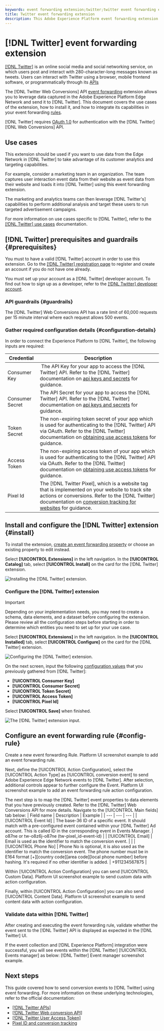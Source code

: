 ```yaml
---
keywords: event forwarding extension;twitter;twitter event forwarding extension
title: Twitter event forwarding extension
description: This Adobe Experience Platform event forwarding extension sends Adobe Experience Edge Network events to Twitter.
---
```

# [!DNL Twitter] event forwarding extension

[[!DNL Twitter]](https://www.twitter.com) is an online social media and social networking service, on which users post and interact with 280-character-long messages known as tweets. Users can interact with Twitter using a browser, mobile frontend software, or programmatically through its [APIs](https://developer.twitter.com/en/docs/twitter-api)

The [!DNL Twitter Web Conversions] API [event forwarding](../../../ui/event-forwarding/overview.md) extension allows you to leverage data captured in the Adobe Experience Platform Edge Network and send it to [!DNL Twitter]. This document covers the use cases of the extension, how to install it, and how to integrate its capabilities in your event forwarding [rules](../../../ui/managing-resources/rules.md).

[!DNL Twitter] requires [OAuth 1.0](https://developer.twitter.com/en/docs/authentication/oauth-1-0a) for authentication with the [!DNL Twitter] [!DNL Web Conversions] API.

## Use cases

This extension should be used if you want to use data from the Edge Network in [!DNL Twitter] to take advantage of its customer analytics and targeting capabilities.

For example, consider a marketing team in an organization. The team captures user interaction event data from their website as event data from their website and loads it into [!DNL Twitter] using this event forwarding extension.

The marketing and analytics teams can then leverage [!DNL Twitter's] capabilities to perform additional analysis and target these users to run targeted advertisement campaigns.

For more information on use cases specific to [!DNL Twitter], refer to the [[!DNL Twitter] use cases](https://www.braze.com/customers) documentation.

## [!DNL Twitter] prerequisites and guardrails {#prerequisites}

You must to have a valid [!DNL Twitter] account in order to use this extension. Go to the [[!DNL Twitter] registration page](https://help.twitter.com/en/using-twitter/create-twitter-account) to register and create an account if you do not have one already.

You must set up your account as a [!DNL Twitter] developer account. To find out how to sign up as a developer, refer to the [[!DNL Twitter] developer account](https://developer.twitter.com/en/support/twitter-api/developer-account).

### API guardrails {#guardrails}

The [!DNL Twitter] Web Conversions API has a rate limit of 60,000 requests per 15 minute interval where each request allows 500 events.

### Gather required configuration details {#configuration-details}

In order to connect the Experience Platform to [!DNL Twitter], the following inputs are required:

| Credential | Description |
| --- | --- |
| Consumer Key |​ The API Key for your app to access the [!DNL Twitter] API. Refer to the [!DNL Twitter] documentation on [api keys and secrets](https://developer.twitter.com/en/docs/authentication/oauth-1-0a/api-key-and-secret) for guidance. |
| Consumer Secret | The API Secret for your app to access the [!DNL Twitter] API. Refer to the [!DNL Twitter] documentation on [api keys and secrets](https://developer.twitter.com/en/docs/authentication/oauth-1-0a/api-key-and-secret) for guidance. |
| Token Secret | The non-expiring token secret of your app which is used for authenticating to the [!DNL Twitter] API via OAuth. Refer to the [!DNL Twitter] documentation on [obtaining use access tokens](https://developer.twitter.com/en/docs/authentication/oauth-1-0a/obtaining-user-access-tokens) for guidance. |
| Access Token | The non-expiring access token of your app which is used for authenticating to the [!DNL Twitter] API via OAuth. Refer to the [!DNL Twitter] documentation on [obtaining use access tokens](https://developer.twitter.com/en/docs/authentication/oauth-1-0a/obtaining-user-access-tokens) for guidance. |
| Pixel Id | The [!DNL Twitter Pixel], which is a website tag that is implemented on your website to track site actions or conversions. Refer to the [!DNL Twitter] documentation on [conversion tracking for websites](https://business.twitter.com/en/help/campaign-measurement-and-analytics/conversion-tracking-for-websites.html) for guidance. |

## Install and configure the [!DNL Twitter] extension {#install}

To install the extension, [create an event forwarding property](../../../ui/event-forwarding/overview.md#properties) or choose an existing property to edit instead.

Select **[!UICONTROL Extensions]** in the left navigation. In the **[!UICONTROL Catalog]** tab, select **[!UICONTROL Install]** on the card for the [!DNL Twitter] extension.

![Installing the [!DNL Twitter] extension.](../../../images/extensions/server/twitter/install-extension.png)

### Configure the [!DNL Twitter] extension

>[!IMPORTANT]
>
>Depending on your implementation needs, you may need to create a schema, data elements, and a dataset before configuring the extension. Please review all the configuration steps before starting in order to determine which entities you need to set up for your use case.

Select **[!UICONTROL Extensions]** in the left navigation. In the **[!UICONTROL Installed]** tab, select **[!UICONTROL Configure]** on the card for the [!DNL Twitter] extension.

![Configuring the [!DNL Twitter] extension.](../../../images/extensions/server/twitter/configure-extension.png)

On the next screen, input the following [configuration values](#configuration-details) that you previously gathered from [!DNL Twitter]:

* **[!UICONTROL Consumer Key]**
* **[!UICONTROL Consumer Secret]**
* **[!UICONTROL Token Secret]**
* **[!UICONTROL Access Token]**
* **[!UICONTROL Pixel Id]**

Select **[!UICONTROL Save]** when finished.

![The [!DNL Twitter] extension input.](../../../images/extensions/server/twitter/extension-input.png)

## Configure an event forwarding rule {#config-rule}

Create a new event forwarding Rule. Platform UI screenshot example to add an event forwarding rule.

Next, define the [!UICONTROL Action Configuration], select the [!UICONTROL Action Type] as [!UICONTROL conversion event] to send Adobe Experience Edge Network events to [!DNL Twitter]. After selection, additional controls appear to further configure the Event. Platform UI screenshot example to add an event forwarding rule action configuration.

The next step is to map the [!DNL Twitter] event properties to data elements that you have previously created. Refer to the [!DNL Twitter] Web Conversions API for more details. Navigate to the [!UICONTROL Main fields] tab below: | Field name | Description | Example | | --- | --- | --- | | [!UICONTROL Event Id] | The base-36 ID of a specific event. It should match with a pre-configured event contained within your [!DNL Twitter] Ad account. This is called ID in the corresponding event in Events Manager. | o87ne or tw-o8z6j-o87ne (tw-pixel_id-event-id) | | [!UICONTROL Email] | Email is used as the identifier to match the conversion event. | | | [!UICONTROL Phone No] | Phone No is optional, it is also used as the identifier to match the conversion event. The phone number must be in E164 format [+][country code][area code][local phone number] before hashing. It's required if no other identifier is added. | +911234567875 |

Within [!UICONTROL Action Configuration] you can send [!UICONTROL Custom Data]. Platform UI screenshot example to send custom data with action configuration.

Finally, within [!UICONTROL Action Configuration] you can also send [!UICONTROL Content Data]. Platform UI screenshot example to send content data with action configuration.

### Validate data within [!DNL Twitter]

After creating and executing the event forwarding rule, validate whether the event sent to the [!DNL Twitter] API is displayed as expected in the [!DNL Twitter] UI.

If the event collection and [!DNL Experience Platform] integration were successful, you will see events within the [!DNL Twitter] [!UICONTROL Events manager] as below: [!DNL Twitter] Event manager screenshot example.

## Next steps

This guide covered how to send conversion events to [!DNL Twitter] using event forwarding. For more information on these underlying technologies, refer to the official documentation:

* [[!DNL Twitter APIs]](https://developer.twitter.com/en/docs/twitter-api) 
* [[!DNL Twitter Web conversion API]](https://developer.twitter.com/en/docs/twitter-ads-api/measurement/api-reference/conversions)
* [[!DNL Twitter User Access Token]](https://developer.twitter.com/en/docs/authentication/oauth-1-0a/obtaining-user-access-tokens) 
* [Pixel ID and conversion tracking](https://business.twitter.com/en/help/campaign-measurement-and-analytics/conversion-tracking-for-websites.html)

